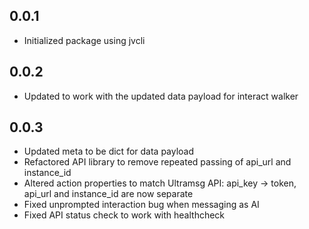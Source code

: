 ## 0.0.1
- Initialized package using jvcli

## 0.0.2
- Updated to work with the updated data payload for interact walker

## 0.0.3
- Updated meta to be dict for data payload
- Refactored API library to remove repeated passing of api_url and instance_id
- Altered action properties to match Ultramsg API: api_key -> token, api_url and instance_id are now separate
- Fixed unprompted interaction bug when messaging as AI
- Fixed API status check to work with healthcheck